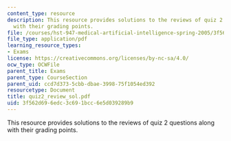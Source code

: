 ```yaml
---
content_type: resource
description: This resource provides solutions to the reviews of quiz 2 questions along
  with their grading points.
file: /courses/hst-947-medical-artificial-intelligence-spring-2005/3f562d696edc3c691bcc6e5d039289b9_quiz2_review_sol.pdf
file_type: application/pdf
learning_resource_types:
- Exams
license: https://creativecommons.org/licenses/by-nc-sa/4.0/
ocw_type: OCWFile
parent_title: Exams
parent_type: CourseSection
parent_uid: ccd7d373-5cbb-dbae-3998-75f1054ed392
resourcetype: Document
title: quiz2_review_sol.pdf
uid: 3f562d69-6edc-3c69-1bcc-6e5d039289b9
---
```

This resource provides solutions to the reviews of quiz 2 questions along with their grading points.